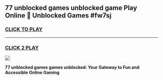 
## 77 unblocked games unblocked game Play Online 👋 Unblocked Games #fw7sj
<h3>
<a href="https://premium.freeplayer.one?title=77_unblocked_games&ref=21F">CLICK TO PLAY</a></h3>
<hr>

<h3>
<a href="https://premium.freeplayer.one?title=77_unblocked_games&ref=21F">CLICK 2 PLAY</a>
  
</h3>

<a href="https://premium.freeplayer.one?title=77_unblocked_games&ref=21F/"><img src="https://clearcache.store/games.png"></a>


**77 unblocked games games unblocked: Your Gateway to Fun and Accessible Online Gaming**
